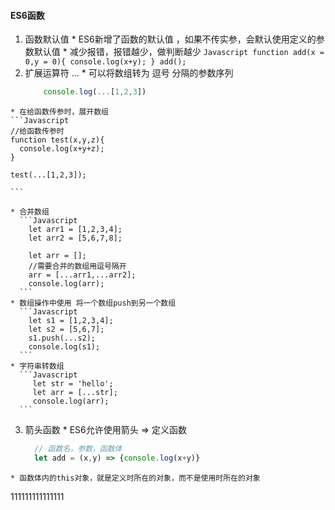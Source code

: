 #### ES6函数
  1. 函数默认值
    * ES6新增了函数的默认值 ，如果不传实参，会默认使用定义的参数默认值
    * 减少报错，报错越少，做判断越少
    ```Javascript
    function add(x = 0,y = 0){
      console.log(x+y);
    }
    add();
    ```
  2. 扩展运算符 ...
    * 可以将数组转为 逗号 分隔的参数序列
      ```Javascript
          console.log(...[1,2,3])
      ```
    * 在给函数传参时，展开数组
    ```Javascript
    //给函数传参时
    function test(x,y,z){
      console.log(x+y+z);
    }

    test(...[1,2,3]);

    ```

    * 合并数组
      ```Javascript
        let arr1 = [1,2,3,4];
        let arr2 = [5,6,7,8];

        let arr = [];
        //需要合并的数组用逗号隔开  
        arr = [...arr1,...arr2];
        console.log(arr);
      ```
    * 数组操作中使用 将一个数组push到另一个数组
      ```Javascript
        let s1 = [1,2,3,4];
        let s2 = [5,6,7];
        s1.push(...s2);
        console.log(s1);
      ```
    * 字符串转数组  
      ```Javascript
         let str = 'hello';
         let arr = [...str];
         console.log(arr);
      ```

   3. 箭头函数
    * ES6允许使用箭头 => 定义函数
      ```Javascript
        // 函数名，参数，函数体
        let add = (x,y) => {console.log(x+y)}
      ```
    * 函数体内的this对象，就是定义时所在的对象，而不是使用时所在的对象

































111111111111111
